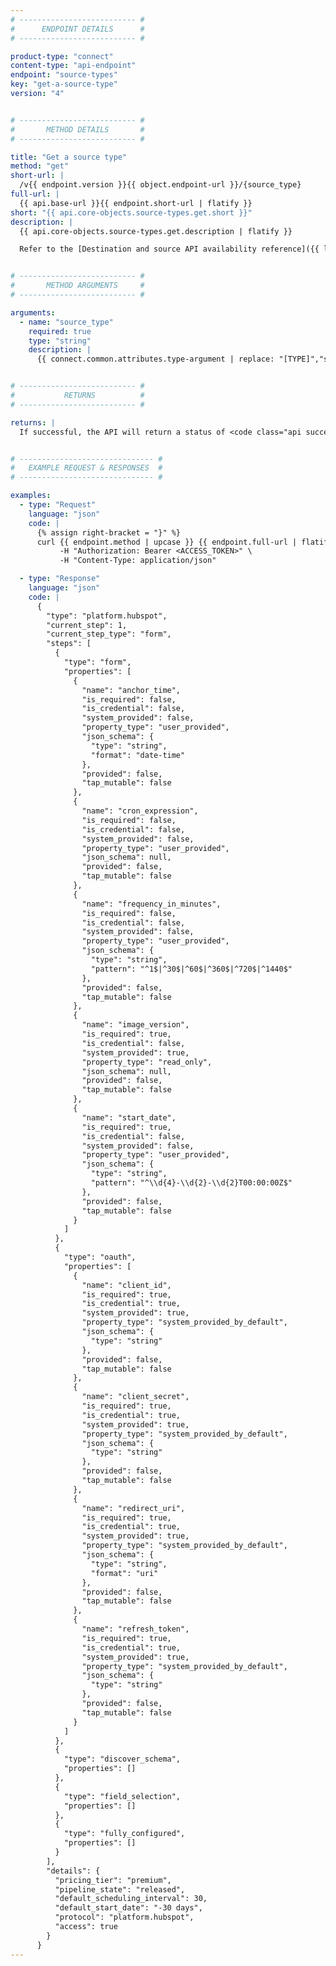 ```yaml
---
# -------------------------- #
#      ENDPOINT DETAILS      #
# -------------------------- #

product-type: "connect"
content-type: "api-endpoint"
endpoint: "source-types"
key: "get-a-source-type"
version: "4"


# -------------------------- #
#       METHOD DETAILS       #
# -------------------------- #

title: "Get a source type"
method: "get"
short-url: |
  /v{{ endpoint.version }}{{ object.endpoint-url }}/{source_type}
full-url: |
  {{ api.base-url }}{{ endpoint.short-url | flatify }}
short: "{{ api.core-objects.source-types.get.short }}"
description: |
  {{ api.core-objects.source-types.get.description | flatify }}

  Refer to the [Destination and source API availability reference]({{ link.connect.guides.connection-reference | prepend: site.baseurl | append: "#sources-api-availability" }}) for info on the sources that are available in the API.


# -------------------------- #
#       METHOD ARGUMENTS     #
# -------------------------- #

arguments:
  - name: "source_type"
    required: true
    type: "string"
    description: |
      {{ connect.common.attributes.type-argument | replace: "[TYPE]","source" | replace: "[TYPE-1]","platform.hubspot" | replace: "[TYPE-2]","platform.marketo" }}


# -------------------------- #
#           RETURNS          #
# -------------------------- #

returns: |
  If successful, the API will return a status of <code class="api success">200 OK</code> and a [Source Report Card object]({{ api.data-structures.report-cards.source.section }}) corresponding to `type`.


# ------------------------------ #
#   EXAMPLE REQUEST & RESPONSES  #
# ------------------------------ #

examples:
  - type: "Request"
    language: "json"
    code: |
      {% assign right-bracket = "}" %}
      curl {{ endpoint.method | upcase }} {{ endpoint.full-url | flatify | remove: right-bracket | replace:"{source_type","platform.hubspot" | strip_newlines }} \
           -H "Authorization: Bearer <ACCESS_TOKEN>" \
           -H "Content-Type: application/json"

  - type: "Response"
    language: "json"
    code: |
      {
        "type": "platform.hubspot",
        "current_step": 1,
        "current_step_type": "form",
        "steps": [
          {
            "type": "form",
            "properties": [
              {
                "name": "anchor_time",
                "is_required": false,
                "is_credential": false,
                "system_provided": false,
                "property_type": "user_provided",
                "json_schema": {
                  "type": "string",
                  "format": "date-time"
                },
                "provided": false,
                "tap_mutable": false
              },
              {
                "name": "cron_expression",
                "is_required": false,
                "is_credential": false,
                "system_provided": false,
                "property_type": "user_provided",
                "json_schema": null,
                "provided": false,
                "tap_mutable": false
              },
              {
                "name": "frequency_in_minutes",
                "is_required": false,
                "is_credential": false,
                "system_provided": false,
                "property_type": "user_provided",
                "json_schema": {
                  "type": "string",
                  "pattern": "^1$|^30$|^60$|^360$|^720$|^1440$"
                },
                "provided": false,
                "tap_mutable": false
              },
              {
                "name": "image_version",
                "is_required": true,
                "is_credential": false,
                "system_provided": true,
                "property_type": "read_only",
                "json_schema": null,
                "provided": false,
                "tap_mutable": false
              },
              {
                "name": "start_date",
                "is_required": true,
                "is_credential": false,
                "system_provided": false,
                "property_type": "user_provided",
                "json_schema": {
                  "type": "string",
                  "pattern": "^\\d{4}-\\d{2}-\\d{2}T00:00:00Z$"
                },
                "provided": false,
                "tap_mutable": false
              }
            ]
          },
          {
            "type": "oauth",
            "properties": [
              {
                "name": "client_id",
                "is_required": true,
                "is_credential": true,
                "system_provided": true,
                "property_type": "system_provided_by_default",
                "json_schema": {
                  "type": "string"
                },
                "provided": false,
                "tap_mutable": false
              },
              {
                "name": "client_secret",
                "is_required": true,
                "is_credential": true,
                "system_provided": true,
                "property_type": "system_provided_by_default",
                "json_schema": {
                  "type": "string"
                },
                "provided": false,
                "tap_mutable": false
              },
              {
                "name": "redirect_uri",
                "is_required": true,
                "is_credential": true,
                "system_provided": true,
                "property_type": "system_provided_by_default",
                "json_schema": {
                  "type": "string",
                  "format": "uri"
                },
                "provided": false,
                "tap_mutable": false
              },
              {
                "name": "refresh_token",
                "is_required": true,
                "is_credential": true,
                "system_provided": true,
                "property_type": "system_provided_by_default",
                "json_schema": {
                  "type": "string"
                },
                "provided": false,
                "tap_mutable": false
              }
            ]
          },
          {
            "type": "discover_schema",
            "properties": []
          },
          {
            "type": "field_selection",
            "properties": []
          },
          {
            "type": "fully_configured",
            "properties": []
          }
        ],
        "details": {
          "pricing_tier": "premium",
          "pipeline_state": "released",
          "default_scheduling_interval": 30,
          "default_start_date": "-30 days",
          "protocol": "platform.hubspot",
          "access": true
        }
      }
---
```

